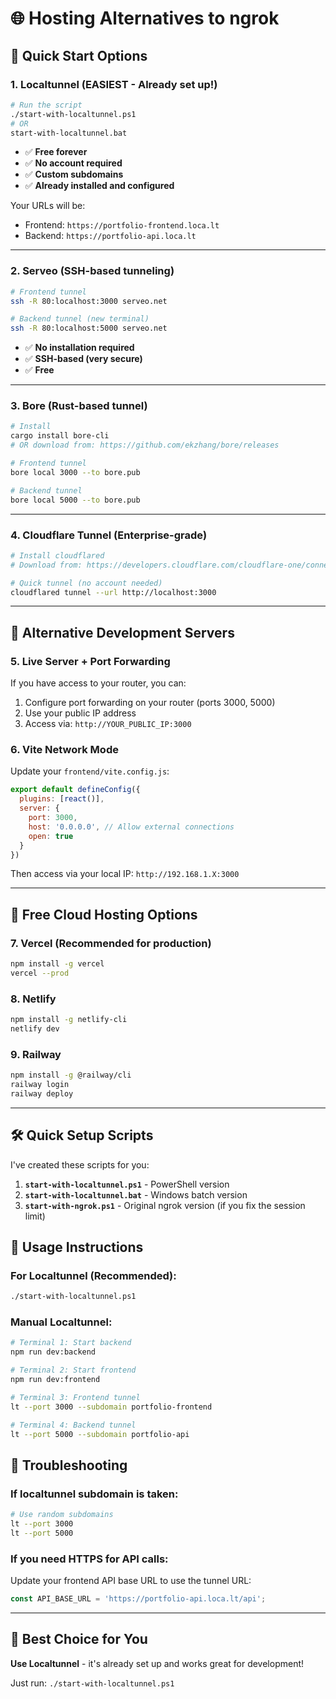 # 🌐 Hosting Alternatives to ngrok

## 🚀 Quick Start Options

### 1. **Localtunnel** (EASIEST - Already set up!)
```bash
# Run the script
./start-with-localtunnel.ps1
# OR
start-with-localtunnel.bat
```
- ✅ **Free forever**
- ✅ **No account required**
- ✅ **Custom subdomains**
- ✅ **Already installed and configured**

Your URLs will be:
- Frontend: `https://portfolio-frontend.loca.lt`
- Backend: `https://portfolio-api.loca.lt`

---

### 2. **Serveo** (SSH-based tunneling)
```bash
# Frontend tunnel
ssh -R 80:localhost:3000 serveo.net

# Backend tunnel (new terminal)
ssh -R 80:localhost:5000 serveo.net
```
- ✅ **No installation required**
- ✅ **SSH-based (very secure)**
- ✅ **Free**

---

### 3. **Bore** (Rust-based tunnel)
```bash
# Install
cargo install bore-cli
# OR download from: https://github.com/ekzhang/bore/releases

# Frontend tunnel
bore local 3000 --to bore.pub

# Backend tunnel
bore local 5000 --to bore.pub
```

---

### 4. **Cloudflare Tunnel** (Enterprise-grade)
```bash
# Install cloudflared
# Download from: https://developers.cloudflare.com/cloudflare-one/connections/connect-apps/install-and-setup/installation/

# Quick tunnel (no account needed)
cloudflared tunnel --url http://localhost:3000
```

---

## 🔄 Alternative Development Servers

### 5. **Live Server + Port Forwarding**
If you have access to your router, you can:
1. Configure port forwarding on your router (ports 3000, 5000)
2. Use your public IP address
3. Access via: `http://YOUR_PUBLIC_IP:3000`

### 6. **Vite Network Mode**
Update your `frontend/vite.config.js`:
```javascript
export default defineConfig({
  plugins: [react()],
  server: {
    port: 3000,
    host: '0.0.0.0', // Allow external connections
    open: true
  }
})
```

Then access via your local IP: `http://192.168.1.X:3000`

---

## 🌟 Free Cloud Hosting Options

### 7. **Vercel** (Recommended for production)
```bash
npm install -g vercel
vercel --prod
```

### 8. **Netlify**
```bash
npm install -g netlify-cli
netlify dev
```

### 9. **Railway**
```bash
npm install -g @railway/cli
railway login
railway deploy
```

---

## 🛠️ Quick Setup Scripts

I've created these scripts for you:

1. **`start-with-localtunnel.ps1`** - PowerShell version
2. **`start-with-localtunnel.bat`** - Windows batch version
3. **`start-with-ngrok.ps1`** - Original ngrok version (if you fix the session limit)

## 📝 Usage Instructions

### For Localtunnel (Recommended):
```bash
./start-with-localtunnel.ps1
```

### Manual Localtunnel:
```bash
# Terminal 1: Start backend
npm run dev:backend

# Terminal 2: Start frontend  
npm run dev:frontend

# Terminal 3: Frontend tunnel
lt --port 3000 --subdomain portfolio-frontend

# Terminal 4: Backend tunnel
lt --port 5000 --subdomain portfolio-api
```

## 🔧 Troubleshooting

### If localtunnel subdomain is taken:
```bash
# Use random subdomains
lt --port 3000
lt --port 5000
```

### If you need HTTPS for API calls:
Update your frontend API base URL to use the tunnel URL:
```javascript
const API_BASE_URL = 'https://portfolio-api.loca.lt/api';
```

---

## 🎯 Best Choice for You

**Use Localtunnel** - it's already set up and works great for development!

Just run: `./start-with-localtunnel.ps1` 